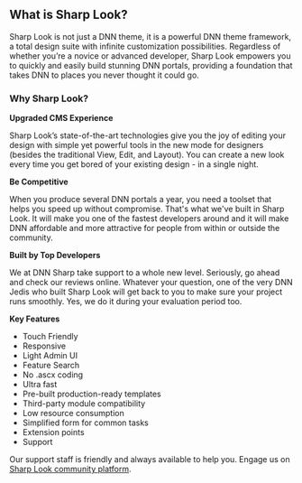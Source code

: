 
## What is Sharp Look?


Sharp Look is not just a DNN theme, it is a powerful DNN theme framework, a total design suite with infinite customization possibilities. Regardless of whether you’re a novice or advanced developer, Sharp Look empowers you to quickly and easily build stunning DNN portals, providing a foundation that takes DNN to places you never thought it could go.



### Why Sharp Look?


**Upgraded CMS Experience**

Sharp Look’s state-of-the-art technologies give you the joy of editing your design with simple yet powerful tools in the new mode for designers (besides the traditional View, Edit, and Layout). You can create a new look every time you get bored of your existing design - in a single night.

**Be Competitive**

When you produce several DNN portals a year, you need a toolset that helps you speed up without compromise. That's what we've built in Sharp Look. It will make you one of the fastest developers around and it will make DNN affordable and more attractive for people from within or outside the community.

**Built by Top Developers**

We at DNN Sharp take support to a whole new level. Seriously, go ahead and check our reviews online. Whatever your question, one of the very DNN Jedis who built Sharp Look will get back to you to make sure your project runs smoothly. Yes, we do it during your evaluation period too.

**Key Features**

* Touch Friendly
* Responsive
* Light Admin UI
* Feature Search
* No .ascx coding
* Ultra fast
* Pre-built production-ready templates
* Third-party module compatibility 
* Low resource consumption
* Simplified form for common tasks
* Extension points 
* Support

Our support staff is friendly and always available to help you. Engage us on [Sharp Look community platform](http://www.dnnsharp.com/support#opturl=%2Fsharp-look).